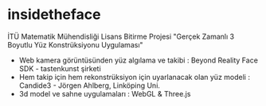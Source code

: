 # insidetheface

İTÜ Matematik Mühendisliği Lisans Bitirme Projesi
"Gerçek Zamanlı 3 Boyutlu Yüz Konstrüksiyonu Uygulaması"
- Web kamera görüntüsünden yüz algılama ve takibi : Beyond Reality Face SDK - tastenkunst şirketi
- Hem takip için hem rekonstrüksiyon için uyarlanacak olan yüz modeli : Candide3 - Jörgen Ahlberg, Linköping Uni.
- 3d model ve sahne uygulamaları : WebGL & Three.js
